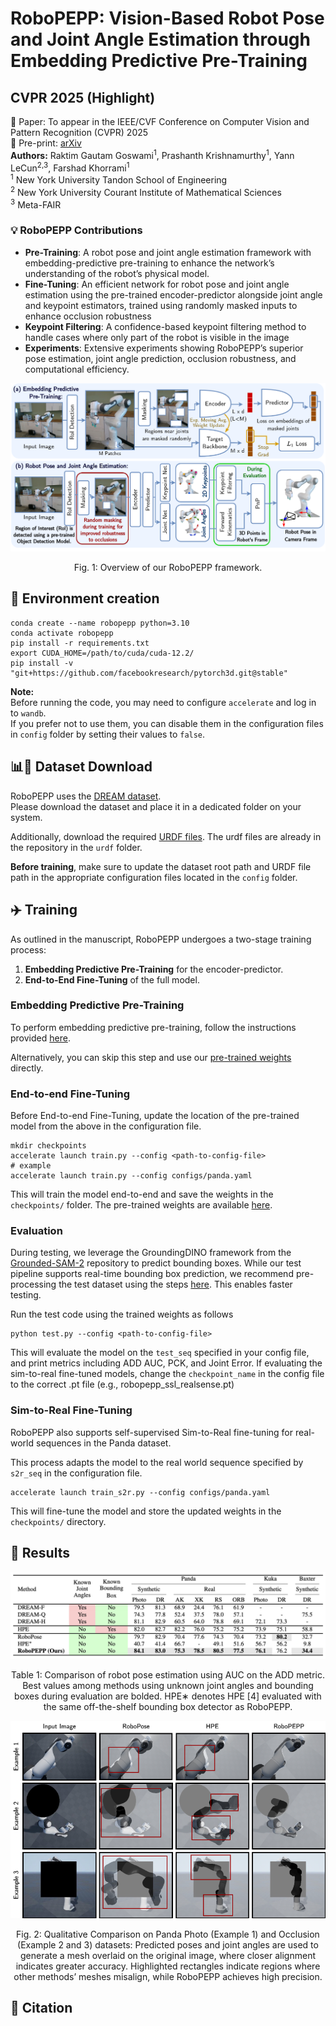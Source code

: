 # RoboPEPP: Vision-Based Robot Pose and Joint Angle Estimation through Embedding Predictive Pre-Training
## CVPR 2025 (Highlight)
📖 Paper: To appear in the IEEE/CVF Conference on Computer Vision and Pattern Recognition (CVPR) 2025  
📖 Pre-print: [arXiv](https://arxiv.org/abs/2411.17662)  
**Authors:** Raktim Gautam Goswami<sup>1</sup>, Prashanth Krishnamurthy<sup>1</sup>, Yann LeCun<sup>2,3</sup>, Farshad Khorrami<sup>1</sup>  
<sup>1</sup> New York University Tandon School of Engineering  
<sup>2</sup> New York University Courant Institute of Mathematical Sciences  
<sup>3</sup> Meta-FAIR

### 💡 RoboPEPP Contributions
- **Pre-Training**: A robot pose and joint angle estimation framework with embedding-predictive pre-training to enhance the network’s understanding of the robot’s physical model.
- **Fine-Tuning**: An efficient network for robot pose and joint angle estimation using the pre-trained encoder-predictor alongside joint angle and keypoint estimators, trained using randomly masked inputs to enhance occlusion robustness
- **Keypoint Filtering**: A confidence-based keypoint filtering method to handle cases where only part of the robot is visible in the image
- **Experiments**: Extensive experiments showing RoboPEPP’s superior pose estimation, joint angle prediction, occlusion robustness, and computational efficiency.

<center>
<img src="assets/flow.png" alt="Alt text" />
<p>Fig. 1: Overview of our RoboPEPP framework.</p>
</center>

## 🔨 Environment creation   
```
conda create --name robopepp python=3.10
conda activate robopepp
pip install -r requirements.txt
export CUDA_HOME=/path/to/cuda/cuda-12.2/
pip install -v "git+https://github.com/facebookresearch/pytorch3d.git@stable"
```

**Note:**  
Before running the code, you may need to configure `accelerate` and log in to `wandb`.  
If you prefer not to use them, you can disable them in the configuration files in `config` folder by setting their values to `false`.


## 📊💾 Dataset Download

RoboPEPP uses the [DREAM dataset](https://drive.google.com/drive/folders/1uNK2n9wU4tRE07sM_r640wDhwmOwuxx6).  
Please download the dataset and place it in a dedicated folder on your system.

Additionally, download the required [URDF files](https://drive.google.com/drive/folders/17KNhy28pypheYfDCxgOjJf4IyUnOI3gW). The urdf files are already in the repository in the `urdf` folder.

**Before training**, make sure to update the dataset root path and URDF file path in the appropriate configuration files located in the `config` folder.

## ✈️ Training

As outlined in the manuscript, RoboPEPP undergoes a two-stage training process:

1. **Embedding Predictive Pre-Training** for the encoder-predictor.
2. **End-to-End Fine-Tuning** of the full model.

### Embedding Predictive Pre-Training

To perform embedding predictive pre-training, follow the instructions provided [here](ijepa/README.md).

Alternatively, you can skip this step and use our [pre-trained weights](https://drive.google.com/drive/folders/1xCppvmG4Koh-pYmcl5P-YZG64LTEvRSd?usp=sharing) directly.

### End-to-end Fine-Tuning
Before End-to-end Fine-Tuning, update the location of the pre-trained model from the above in the configuration file.
```
mkdir checkpoints
accelerate launch train.py --config <path-to-config-file>
# example
accelerate launch train.py --config configs/panda.yaml
```
This will train the model end-to-end and save the weights in the `checkpoints/` folder. The pre-trained weights are available [here](https://drive.google.com/drive/folders/1xCppvmG4Koh-pYmcl5P-YZG64LTEvRSd?usp=sharing).

### Evaluation
During testing, we leverage the GroundingDINO framework from the [Grounded-SAM-2](https://github.com/IDEA-Research/Grounded-SAM-2) repository to predict bounding boxes. While our test pipeline supports real-time bounding box prediction, we recommend pre-processing the test dataset using the steps [here](bbox_grounding_dino/README.md). This enables faster testing.


Run the test code using the trained weights as follows
```
python test.py --config <path-to-config-file>
```
This will evaluate the model on the `test_seq` specified in your config file, and print metrics including ADD AUC, PCK, and Joint Error. If evaluating the sim-to-real fine-tuned models, change the `checkpoint_name` in the config file to the correct .pt file (e.g., robopepp_ssl_realsense.pt)


### Sim-to-Real Fine-Tuning
RoboPEPP also supports self-supervised Sim-to-Real fine-tuning for real-world sequences in the Panda dataset.

This process adapts the model to the real world sequence specified by `s2r_seq` in the configuration file.
```
accelerate launch train_s2r.py --config configs/panda.yaml
```
This will fine-tune the model and store the updated weights in the `checkpoints/` directory.

## 📝 Results
<center>
<img src="assets/results_table.png" alt="Alt text" />
<p>Table 1: Comparison of robot pose estimation using AUC on the ADD metric. Best values among methods using unknown joint angles and bounding boxes during evaluation are bolded. HPE∗ denotes HPE [4] evaluated with the same off-the-shelf bounding box detector as RoboPEPP.</p>
</center>
<center>
<img src="assets/combined_res.png" alt="Alt text" />
<p>Fig. 2: Qualitative Comparison on Panda Photo (Example 1) and Occlusion (Example 2 and 3) datasets: Predicted poses and joint angles are used to generate a mesh overlaid on the original image, where closer alignment indicates greater accuracy. Highlighted rectangles indicate regions where other methods’ meshes misalign, while RoboPEPP achieves high precision.</p>
</center>

## 📧 Citation
```bibtex